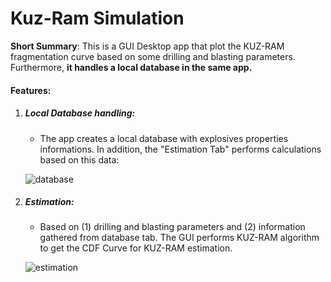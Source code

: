 # Kuz-Ram Simulation

**Short Summary**: This is a GUI Desktop app that plot the KUZ-RAM fragmentation curve based on some drilling and blasting parameters. Furthermore, **it handles a local database in the same app.**


#### Features:


1. ##### Local Database handling:
    - The app creates a local database with explosives properties informations. In addition, the "Estimation Tab" performs calculations based on this data:

    ![database](https://user-images.githubusercontent.com/64980133/109396875-b98ebe00-7901-11eb-858c-284f403aae49.png)


2. ##### Estimation:

    - Based on (1) drilling and blasting parameters and (2) information gathered from database tab. The GUI performs KUZ-RAM algorithm to get the CDF Curve for KUZ-RAM estimation.


    ![estimation](https://user-images.githubusercontent.com/64980133/109396946-1b4f2800-7902-11eb-8be9-b3400bb3702a.png)
